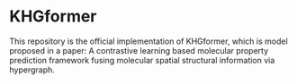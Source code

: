 # KHGformer
This repository is the official implementation of KHGformer, which is model proposed in a paper: A contrastive learning based molecular property prediction framework fusing molecular spatial structural information via hypergraph.
